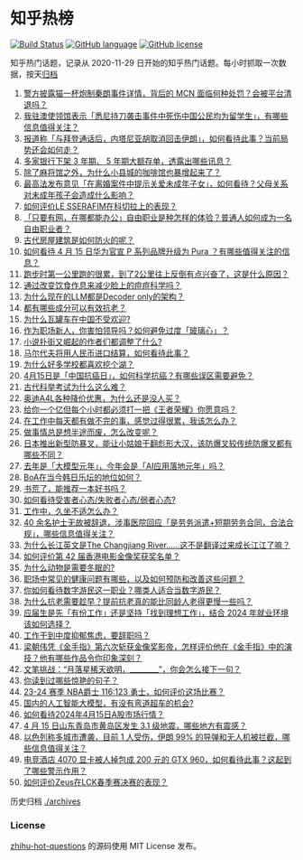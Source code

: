 # 知乎热榜
[![Build Status](https://github.com/ToWeLong/zhihu-hot-questions/workflows/CI/badge.svg)](https://github.com/ToWeLong/zhihu-hot-questions/actions)
[![GitHub language](https://img.shields.io/badge/language-golang-orange.svg)](https://golang.org/)
[![GitHub license](https://img.shields.io/github/license/ToWeLong/zhihu-hot-questions)](https://github.com/ToWeLong/zhihu-hot-questions/blob/main/LICENSE)

知乎热门话题，记录从 2020-11-29 日开始的知乎热门话题。每小时抓取一次数据，按天[归档](./archives)

<!-- BEGIN -->

1. [警方披露猫一杯炮制秦朗事件详情，背后的 MCN 面临何种处罚？会被平台清退吗？](https://www.zhihu.com/question/652898930)
1. [我驻澳使领馆表示「悉尼持刀袭击事件中死伤中国公民均为留学生」，有哪些信息值得关注？](https://www.zhihu.com/question/652982605)
1. [报道称「与拜登通话后，内塔尼亚胡取消回击伊朗」，如何看待此事？当前局势还会如何走？](https://www.zhihu.com/question/652982641)
1. [多家银行下架 3 年期、 5 年期大额存单，透露出哪些讯息？](https://www.zhihu.com/question/652995408)
1. [除了麻将馆之外，为什么小县城的咖啡馆也暴增起来了？](https://www.zhihu.com/question/652990315)
1. [最高法发布意见「在离婚案件中提示关爱未成年子女」，如何看待？父母关系对未成年孩子会造成什么影响？](https://www.zhihu.com/question/652987957)
1. [如何评价LE SSERAFIM在科切拉上的表现？](https://www.zhihu.com/question/652940688)
1. [「只要有网，在哪都能办公」自由职业是种怎样的体验？普通人如何成为一名自由职业者？](https://www.zhihu.com/question/652232475)
1. [古代房屋建筑是如何防火的呢？](https://www.zhihu.com/question/652989089)
1. [如何看待 4 月 15 日华为官宣 P 系列品牌升级为 Pura ？有哪些值得关注的信息？](https://www.zhihu.com/question/652985395)
1. [跑步时第一公里跑的很累，到了2公里往上反倒有点兴奋了，这是什么原因？](https://www.zhihu.com/question/652678854)
1. [通过改变饮食作息来减少脸上的痘痘科学吗？](https://www.zhihu.com/question/648442893)
1. [为什么现在的LLM都是Decoder only的架构？](https://www.zhihu.com/question/588325646)
1. [都有哪些成分可以有效抗老？](https://www.zhihu.com/question/649367029)
1. [为什么瓦罐车在中国不受欢迎?](https://www.zhihu.com/question/652163748)
1. [作为职场新人，你害怕领导吗？如何避免过度「玻璃心」？](https://www.zhihu.com/question/651409422)
1. [小说扑街又崛起的作者们都调整了什么?](https://www.zhihu.com/question/325624142)
1. [马尔代夫将用人民币进口结算，如何看待此事？](https://www.zhihu.com/question/652732499)
1. [为什么好多学校都喜欢挖个湖？](https://www.zhihu.com/question/268227369)
1. [4月15日是「中国抗癌日」，如何科学抗癌？有哪些误区需要避免？](https://www.zhihu.com/question/652715620)
1. [古代科举考试为什么这么难？](https://www.zhihu.com/question/652933542)
1. [奥迪A4L各种降价优惠，为什么还是没人买？](https://www.zhihu.com/question/646006968)
1. [给你一个亿但每个小时都必须打一把《王者荣耀》你愿意吗？](https://www.zhihu.com/question/647123784)
1. [在工作中每天都有做不完的事，感觉过得很累，我该怎么办？](https://www.zhihu.com/question/652075580)
1. [做事情总是想半途而废，怎么改变呢？](https://www.zhihu.com/question/652450186)
1. [日本推出新型防暴叉，能让小姑娘干翻彪形大汉，该防爆叉较传统防爆叉都有哪些不同？](https://www.zhihu.com/question/652814307)
1. [去年是「大模型元年」，今年会是「AI应用落地元年」吗？](https://www.zhihu.com/question/652847890)
1. [BoA在当今韩日乐坛的地位如何？](https://www.zhihu.com/question/23305493)
1. [书荒了，能推荐一本好书吗？](https://www.zhihu.com/question/652746589)
1. [如何看待受害者心态/失败者心态/弱者心态?](https://www.zhihu.com/question/652142721)
1. [工作中，久坐不适怎么办？](https://www.zhihu.com/question/652958111)
1. [40 余名护士无故被辞退，涉事医院回应「是劳务派遣+短期劳务合同，合法合规」，哪些信息值得关注？](https://www.zhihu.com/question/652921643)
1. [为什么长江英文是The Changjiang River……这不是翻译过来成长江江了嘛？](https://www.zhihu.com/question/631002890)
1. [如何评价第 42 届香港电影金像奖获奖名单？](https://www.zhihu.com/question/652927734)
1. [为什么动物是需要冬眠的?](https://www.zhihu.com/question/652948642)
1. [职场中常见的健康问题有哪些，以及如何预防和改善这些问题？](https://www.zhihu.com/question/652913858)
1. [你如何看待数字游民这一职业？哪类人适合当数字游民？](https://www.zhihu.com/question/652236883)
1. [为什么抗老需要趁早？提前抗老真的能比同龄人老得更慢一些吗？](https://www.zhihu.com/question/652346962)
1. [应届生是先「有份工作」还是坚持「找到理想工作」，结合 2024 年就业环境该如何选择？](https://www.zhihu.com/question/651409521)
1. [工作干到中度抑郁焦虑，要辞职吗？](https://www.zhihu.com/question/652474041)
1. [梁朝伟凭《金手指》第六次斩获金像奖影帝，怎样评价他在《金手指》中的演技？他有哪些作品令你印象深刻？](https://www.zhihu.com/question/652978526)
1. [文笔挑战：“月落星稀天欲明，________”，你会怎么接下一句？](https://www.zhihu.com/question/652928761)
1. [你读到过哪些惊艳的句子？](https://www.zhihu.com/question/652816156)
1. [23-24 赛季 NBA爵士 116:123 勇士，如何评价这场比赛？](https://www.zhihu.com/question/652951452)
1. [国内的人工智能大模型，有没有弯道超车的机会?](https://www.zhihu.com/question/652935195)
1. [如何看待2024年4月15日A股市场行情？](https://www.zhihu.com/question/652921974)
1. [4 月 15 日山东青岛市黄岛区发生 3.1 级地震，哪些地方有震感？](https://www.zhihu.com/question/652989720)
1. [以色列称多城市遭袭，目前 1 人受伤，伊朗 99% 的导弹和无人机被拦截，哪些信息值得关注？](https://www.zhihu.com/question/652896676)
1. [电竞酒店 4070 显卡被人掉包成 200 元的 GTX 960，如何看待此事？这起到了哪些警示作用？](https://www.zhihu.com/question/652676058)
1. [如何评价Zeus在LCK春季赛决赛的表现？](https://www.zhihu.com/question/652941685)

<!-- END -->

历史归档 [./archives](./archives)


### License
[zhihu-hot-questions](https://github.com/towelong/zhihu-hot-questions) 的源码使用 MIT License 发布。